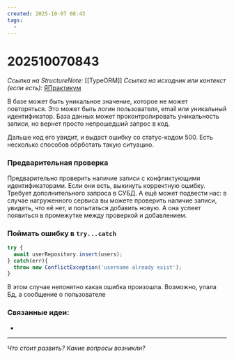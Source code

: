 ```yaml
---
created: 2025-10-07 08:43
tags:
  -
---
```

# 202510070843
*Ссылка на StructureNote:* [[TypeORM]]
*Ссылка на исходник или контекст (если есть):* [ЯПрактикум](https://practicum.yandex.ru/learn/backend-nodejs/courses/a4214ab0-2146-4152-b90e-651bf4c7ca5e/sprints/564244/topics/104f2765-a9c9-4617-8a5e-f21b675cf9b3/lessons/5674c491-8940-41ba-bf49-d6da1cbe2337/)

В базе может быть уникальное значение, которое не может повторяться. Это может быть логин пользователя, email или уникальный идентификатор. База данных может проконтролировать уникальность записи, но вернет просто непрошедший запрос в код.

Дальше код его увидит, и выдаст ошибку со статус-кодом 500. Есть несколько способов обрботать такую ситуацию.
### Предварительная проверка

Предварительно проверить наличие записи с конфликтующими идентификаторами. Если они есть, выкинуть корректную ошибку. Требует дополнительного запроса в СУБД. А ещё может подвести нас: в случае нагруженного сервиса вы можете проверить наличие записи, увидеть, что её нет, и попытаться добавить новую. А она успеет появиться в промежутке между проверкой и добавлением.
### Поймать ошибку в `try...catch`
```ts
try {
  await userRepository.insert(users);
} catch(err){
  throw new ConflictException('username already exist');
}
```
В этом случае непонятно какая ошибка произошла. Возможно, упала Бд, а сообщение о пользователе


### Связанные идеи:
* 
---

*Что стоит развить? Какие вопросы возникли?*